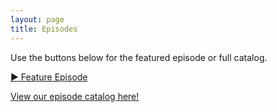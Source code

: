 ```yaml
---
layout: page
title: Episodes
---
```


<p class="meta">Use the buttons below for the featured episode or full catalog.</p>

<p><a class="btn" href="https://x.com/PAInquirer" target="_blank" rel="noopener">▶ Feature Episode</a></p>
<p><a class="btn secondary" href="https://x.com/PAInquirer/highlights" target="_blank" rel="noopener">View our episode catalog here!</a></p>
